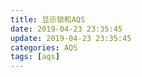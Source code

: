```yaml
---
title: 显示锁和AQS
date: 2019-04-23 23:35:45
update: 2019-04-23 23:35:45
categories: AQS
tags: [aqs]
---
```


### 


